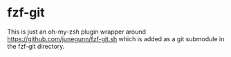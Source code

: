 # fzf-git

This is just an oh-my-zsh plugin wrapper around https://github.com/junegunn/fzf-git.sh
which is added as a git submodule in the fzf-git directory.

